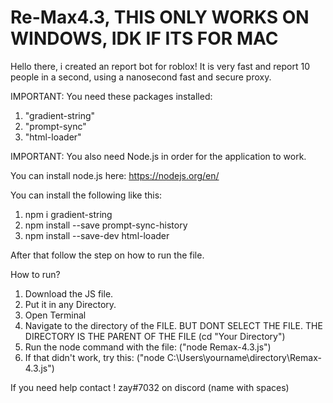 # Re-Max4.3, THIS ONLY WORKS ON WINDOWS, IDK IF ITS FOR MAC
Hello there, i created an report bot for roblox! It is very fast and report 10 people in a second, using a nanosecond fast and secure proxy.     

IMPORTANT: You need these packages installed: 
1. "gradient-string"
2. "prompt-sync"
3. "html-loader"

IMPORTANT: You also need Node.js in order for the application to work.

You can install node.js here: https://nodejs.org/en/

You can install the following like this:
1. npm i gradient-string
2. npm install --save prompt-sync-history
3. npm install --save-dev html-loader

After that follow the step on how to run the file.

How to run?
1. Download the JS file. 
2. Put it in any Directory.
3. Open Terminal
4. Navigate to the directory of the FILE. BUT DONT SELECT THE FILE. THE DIRECTORY IS THE PARENT OF THE FILE (cd "Your Directory")
5. Run the node command with the file: ("node Remax-4.3.js")
6. If that didn't work, try this: ("node C:\Users\yourname\directory\Remax-4.3.js")

If you need help contact ! zay#7032 on discord (name with spaces)
